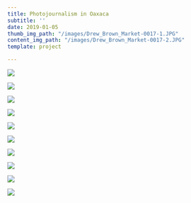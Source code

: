 ```yaml
---
title: Photojournalism in Oaxaca
subtitle: ''
date: 2019-01-05
thumb_img_path: "/images/Drew_Brown_Market-0017-1.JPG"
content_img_path: "/images/Drew_Brown_Market-0017-2.JPG"
template: project

---
```

![](/images/DSC_0227.JPG)

![](/images/Drew_Brown_Arrazola-0007.JPG)

![](/images/DSC_0209.JPG)

![](/images/Drew_Brown_Capindo-0013.JPG)

![](/images/DSC_0374.JPG)

![](/images/Drew_Brown_Capindo-0017.JPG)

![](/images/Drew_Brown_Arrazola-0016.JPG)

![](/images/Drew_Brown_Arrazola-0015-1.JPG)

![](/images/DSC_1048-1.JPG)

![](/images/Drew_Brown_Capindo-0020-2.JPG)